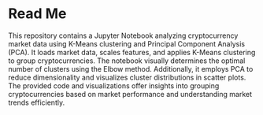 # Read Me
This repository contains a Jupyter Notebook analyzing cryptocurrency market data using K-Means clustering and Principal Component Analysis (PCA). It loads market data, scales features, and applies K-Means clustering to group cryptocurrencies. The notebook visually determines the optimal number of clusters using the Elbow method. Additionally, it employs PCA to reduce dimensionality and visualizes cluster distributions in scatter plots. The provided code and visualizations offer insights into grouping cryptocurrencies based on market performance and understanding market trends efficiently.





